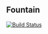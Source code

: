 ## Fountain

[![Build Status](https://travis-ci.org/ianunruh/fountain.svg?branch=master)](https://travis-ci.org/ianunruh/fountain)
